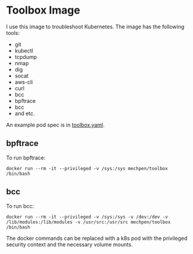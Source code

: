 Toolbox Image
=============

I use this image to troubleshoot Kubernetes.  The image has the
following tools:

- git
- kubectl
- tcpdump
- nmap
- dig
- socat
- aws-cli
- curl
- bcc
- bpftrace
- bcc
- and etc.

An example pod spec is in [toolbox.yaml](toolbox.yaml).

bpftrace
--------

To run bpftrace:

`docker run --rm -it --privileged -v /sys:/sys mechpen/toolbox /bin/bash`

bcc
---

To run bcc:

`docker run --rm -it --privileged -v /sys:/sys -v /dev:/dev -v /lib/modules:/lib/modules -v /usr/src:/usr/src mechpen/toolbox /bin/bash`

The docker commands can be replaced with a k8s pod with the privileged
security context and the necessary volume mounts.
